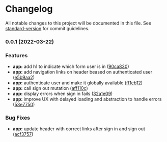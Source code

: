 # Changelog

All notable changes to this project will be documented in this file. See [standard-version](https://github.com/conventional-changelog/standard-version) for commit guidelines.

### 0.0.1 (2022-03-22)


### Features

* **app:** add h1 to indicate which form user is in ([90ca830](https://github.com/samuelsilvadev/auth-with-graphql/commit/90ca8308598ac3402ca4e09c8e024fa730fb709d))
* **app:** add navigation links on header beased on authenticated user ([e5b9aa2](https://github.com/samuelsilvadev/auth-with-graphql/commit/e5b9aa2ecac5809a53d4d16449e015890095931d))
* **app:** authenticate user and make it globally available ([ff1eb12](https://github.com/samuelsilvadev/auth-with-graphql/commit/ff1eb129af7bf9006936bb2339c3d4c2c0ad2030))
* **app:** call sign out mutation ([aff110c](https://github.com/samuelsilvadev/auth-with-graphql/commit/aff110c0c85e32e7cc7308bfcdecca20ba49df17))
* **app:** display errors when sign in fails ([32a1e09](https://github.com/samuelsilvadev/auth-with-graphql/commit/32a1e0902abc614fd24b2a9262a9edddef566731))
* **app:** improve UX with delayed loading and abstraction to handle errors ([53e7750](https://github.com/samuelsilvadev/auth-with-graphql/commit/53e77506b063f42e56f3c2aeab8fc2f0ac8ebe9b))


### Bug Fixes

* **app:** update header with correct links after sign in and sign out ([acf3757](https://github.com/samuelsilvadev/auth-with-graphql/commit/acf375755922ff9f3c53d653e354fdd4b40ff1c4))
